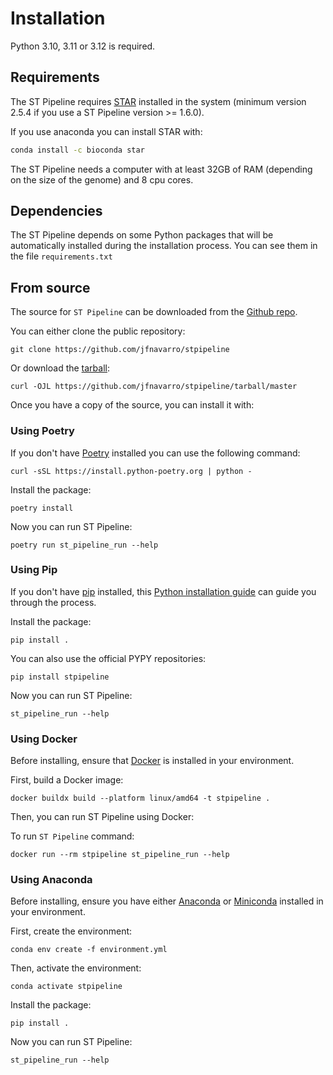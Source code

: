 # Installation

Python 3.10, 3.11 or 3.12 is required.

## Requirements

The ST Pipeline requires [STAR][] installed in the system (minimum version 2.5.4 if you use a ST Pipeline version >= 1.6.0).

If you use anaconda you can install STAR with:

```bash
conda install -c bioconda star
```

The ST Pipeline needs a computer with at least 32GB of RAM (depending on the size of the genome) and 8 cpu cores.

## Dependencies

The ST Pipeline depends on some Python packages that will
be automatically installed during the installation process.
You can see them in the file `requirements.txt`

## From source

The source for `ST Pipeline` can be downloaded from the [Github repo][].

You can either clone the public repository:

``` console
git clone https://github.com/jfnavarro/stpipeline
```

Or download the [tarball][]:

``` console
curl -OJL https://github.com/jfnavarro/stpipeline/tarball/master
```

Once you have a copy of the source, you can install it with:

### Using Poetry

If you don't have [Poetry](https://python-poetry.org/docs/) installed
you can use the following command:

``` console
curl -sSL https://install.python-poetry.org | python -
```

Install the package:

``` console
poetry install
```

Now you can run ST Pipeline:

``` console
poetry run st_pipeline_run --help
```

### Using Pip

If you don't have [pip][] installed, this [Python installation guide][]
can guide you through the process.

Install the package:

``` console
pip install .
```

You can also use the official PYPY repositories:

``` console
pip install stpipeline
```

Now you can run ST Pipeline:

``` console
st_pipeline_run --help
```

### Using Docker

Before installing, ensure that [Docker](https://www.docker.com/) is installed
in your environment.

First, build a Docker image:

``` console
docker buildx build --platform linux/amd64 -t stpipeline .
```

Then, you can run ST Pipeline using Docker:

To run `ST Pipeline` command:

``` console
docker run --rm stpipeline st_pipeline_run --help
```

### Using Anaconda

Before installing, ensure you have either [Anaconda](https://www.anaconda.com/)
or [Miniconda](https://docs.conda.io/en/latest/miniconda.html) installed in your environment.

First, create the environment:

``` console
conda env create -f environment.yml
```

Then, activate the environment:

``` console
conda activate stpipeline
```

Install the package:

``` console
pip install .
```

Now you can run ST Pipeline:

``` console
st_pipeline_run --help
```

  [STAR]: https://github.com/alexdobin/STAR
  [pip]: https://pip.pypa.io
  [Python installation guide]: http://docs.python-guide.org/en/latest/starting/installation/
  [Github repo]: https://github.com/jfnavarro/st_pipeline/
  [tarball]: https://github.com/jfnavarro/st_pipeline/releases
